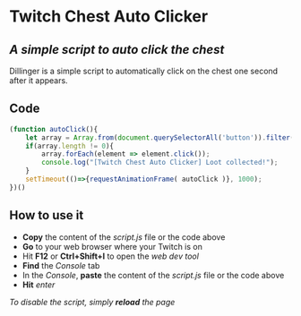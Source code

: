# Twitch Chest Auto Clicker
## _A simple script to auto click the chest_

Dillinger is a simple script to automatically click on the chest one second after it appears.

## Code

```js
(function autoClick(){
    let array = Array.from(document.querySelectorAll('button')).filter(element => element.className.match(/\bScCoreButtonSuccess/));
    if(array.length != 0){
        array.forEach(element => element.click());
        console.log("[Twitch Chest Auto Clicker] Loot collected!");
    }
    setTimeout(()=>{requestAnimationFrame( autoClick )}, 1000);
})()
```

## How to use it
- **Copy** the content of the _script.js_ file or the code above
- **Go** to your web browser where your Twitch is on
- Hit **F12** or **Ctrl+Shift+I** to open the _web dev tool_
- **Find** the _Console_ tab
- In the _Console_, **paste** the content of the _script.js_ file or the code above
- **Hit** _enter_

*To disable the script, simply **reload** the page*  
